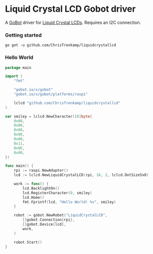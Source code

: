 # Liquid Crystal LCD Gobot driver

A [GoBot](https://gobot.io/) driver for [Liquid Crystal LCDs](https://www.arduino.cc/en/Reference/LiquidCrystalConstructor).  Requires an I2C connection.

### Getting started

```
go get -u github.com/ChrisTrenkamp/liquidcrystallcd
```

### Hello World

```go
package main

import (
	"fmt"

	"gobot.io/x/gobot"
	"gobot.io/x/gobot/platforms/raspi"

	lclcd "github.com/ChrisTrenkamp/liquidcrystallcd"
)

var smiley = lclcd.NewCharacter([8]byte{
	0x00,
	0x00,
	0x0A,
	0x00,
	0x00,
	0x11,
	0x0E,
	0x00,
})

func main() {
	rpi := raspi.NewAdaptor()
	lcd := lclcd.NewLiquidCrystalLCD(rpi, 16, 2, lclcd.DotSize5x8)

	work := func() {
		lcd.BacklightOn()
		lcd.RegisterCharacter(0, smiley)
		lcd.Home()
		fmt.Fprintf(lcd, "Hello World! %v", smiley)
	}

	robot := gobot.NewRobot("LiquidCrystalLCD",
		[]gobot.Connection{rpi},
		[]gobot.Device{lcd},
		work,
	)

	robot.Start()
}

```